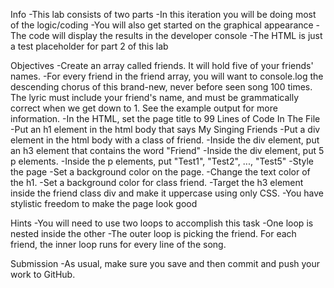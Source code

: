 Info
-This lab consists of two parts
-In this iteration you will be doing most of the logic/coding
-You will also get started on the graphical appearance
    -The code will display the results in the developer console
    -The HTML is just a test placeholder for part 2 of this lab

Objectives
-Create an array called friends. It will hold five of your friends' names.
-For every friend in the friend array, you will want to console.log the descending chorus of this brand-new, never before seen song 100 times. The lyric must include your friend's name, and must be grammatically correct when we get down to 1. See the example output for more information.
-In the HTML, set the page title to 99 Lines of Code In The File
-Put an h1 element in the html body that says My Singing Friends
-Put a div element in the html body with a class of friend.
    -Inside the div element, put an h3 element that contains the word "Friend"
    -Inside the div element, put 5 p elements.
    -Inside the p elements, put "Test1", "Test2", ..., "Test5"
-Style the page
    -Set a background color on the page.
    -Change the text color of the h1.
    -Set a background color for class friend.
    -Target the h3 element inside the friend class div and make it uppercase using only CSS.
    -You have stylistic freedom to make the page look good

Hints
-You will need to use two loops to accomplish this task
    -One loop is nested inside the other
    -The outer loop is picking the friend. For each friend, the inner loop runs for every line of the song.

Submission
-As usual, make sure you save and then commit and push your work to GitHub.